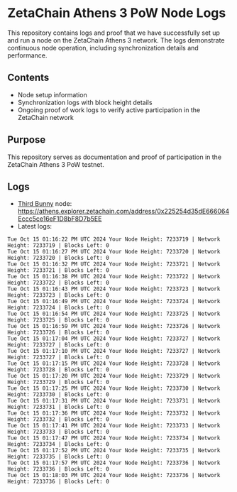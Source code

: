 # ZetaChain Athens 3 PoW Node Logs
This repository contains logs and proof that we have successfully set up and run a node on the ZetaChain Athens 3 network. The logs demonstrate continuous node operation, including synchronization details and performance.

## Contents
- Node setup information
- Synchronization logs with block height details
- Ongoing proof of work logs to verify active participation in the ZetaChain network

## Purpose
This repository serves as documentation and proof of participation in the ZetaChain Athens 3 PoW testnet.

## Logs

- [Third Bunny](https://thirdbunny.xyz/) node: https://athens.explorer.zetachain.com/address/0x225254d35dE666064Eccc5ce16eF1D8bF8D7b5EE
- Latest logs:
```
Tue Oct 15 01:16:22 PM UTC 2024 Your Node Height: 7233719 | Network Height: 7233719 | Blocks Left: 0
Tue Oct 15 01:16:27 PM UTC 2024 Your Node Height: 7233720 | Network Height: 7233720 | Blocks Left: 0
Tue Oct 15 01:16:32 PM UTC 2024 Your Node Height: 7233721 | Network Height: 7233721 | Blocks Left: 0
Tue Oct 15 01:16:38 PM UTC 2024 Your Node Height: 7233722 | Network Height: 7233722 | Blocks Left: 0
Tue Oct 15 01:16:43 PM UTC 2024 Your Node Height: 7233723 | Network Height: 7233723 | Blocks Left: 0
Tue Oct 15 01:16:49 PM UTC 2024 Your Node Height: 7233724 | Network Height: 7233724 | Blocks Left: 0
Tue Oct 15 01:16:54 PM UTC 2024 Your Node Height: 7233725 | Network Height: 7233725 | Blocks Left: 0
Tue Oct 15 01:16:59 PM UTC 2024 Your Node Height: 7233726 | Network Height: 7233726 | Blocks Left: 0
Tue Oct 15 01:17:04 PM UTC 2024 Your Node Height: 7233727 | Network Height: 7233727 | Blocks Left: 0
Tue Oct 15 01:17:10 PM UTC 2024 Your Node Height: 7233727 | Network Height: 7233727 | Blocks Left: 0
Tue Oct 15 01:17:15 PM UTC 2024 Your Node Height: 7233728 | Network Height: 7233728 | Blocks Left: 0
Tue Oct 15 01:17:20 PM UTC 2024 Your Node Height: 7233729 | Network Height: 7233729 | Blocks Left: 0
Tue Oct 15 01:17:25 PM UTC 2024 Your Node Height: 7233730 | Network Height: 7233730 | Blocks Left: 0
Tue Oct 15 01:17:31 PM UTC 2024 Your Node Height: 7233731 | Network Height: 7233731 | Blocks Left: 0
Tue Oct 15 01:17:36 PM UTC 2024 Your Node Height: 7233732 | Network Height: 7233732 | Blocks Left: 0
Tue Oct 15 01:17:41 PM UTC 2024 Your Node Height: 7233733 | Network Height: 7233733 | Blocks Left: 0
Tue Oct 15 01:17:47 PM UTC 2024 Your Node Height: 7233734 | Network Height: 7233734 | Blocks Left: 0
Tue Oct 15 01:17:52 PM UTC 2024 Your Node Height: 7233735 | Network Height: 7233735 | Blocks Left: 0
Tue Oct 15 01:17:57 PM UTC 2024 Your Node Height: 7233736 | Network Height: 7233736 | Blocks Left: 0
Tue Oct 15 01:18:03 PM UTC 2024 Your Node Height: 7233736 | Network Height: 7233736 | Blocks Left: 0
```
